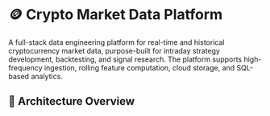 # 🪙 Crypto Market Data Platform

A full-stack data engineering platform for real-time and historical cryptocurrency market data, purpose-built for intraday strategy development, backtesting, and signal research. The platform supports high-frequency ingestion, rolling feature computation, cloud storage, and SQL-based analytics.

## 📐 Architecture Overview

